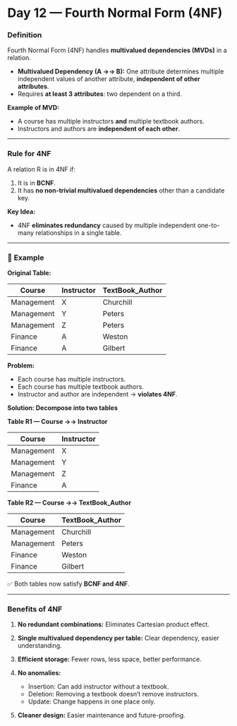 # **Day 12 — Fourth Normal Form (4NF)**

###  **Definition**

Fourth Normal Form (4NF) handles **multivalued dependencies (MVDs)** in a relation.

* **Multivalued Dependency (A →→ B):** One attribute determines multiple independent values of another attribute, **independent of other attributes**.
* Requires **at least 3 attributes**: two dependent on a third.

**Example of MVD:**

* A course has multiple instructors **and** multiple textbook authors.
* Instructors and authors are **independent of each other**.

---

###  **Rule for 4NF**

A relation R is in 4NF if:

1. It is in **BCNF**.
2. It has **no non-trivial multivalued dependencies** other than a candidate key.

**Key Idea:**

* 4NF **eliminates redundancy** caused by multiple independent one-to-many relationships in a single table.

---

### 📘 **Example**

**Original Table:**

| Course     | Instructor | TextBook_Author |
| ---------- | ---------- | --------------- |
| Management | X          | Churchill       |
| Management | Y          | Peters          |
| Management | Z          | Peters          |
| Finance    | A          | Weston          |
| Finance    | A          | Gilbert         |

**Problem:**

* Each course has multiple instructors.
* Each course has multiple textbook authors.
* Instructor and author are independent → **violates 4NF**.

**Solution: Decompose into two tables**

**Table R1 — Course →→ Instructor**

| Course     | Instructor |
| ---------- | ---------- |
| Management | X          |
| Management | Y          |
| Management | Z          |
| Finance    | A          |

**Table R2 — Course →→ TextBook_Author**

| Course     | TextBook_Author |
| ---------- | --------------- |
| Management | Churchill       |
| Management | Peters          |
| Finance    | Weston          |
| Finance    | Gilbert         |

✅ Both tables now satisfy **BCNF and 4NF**.

---

###  **Benefits of 4NF**

1. **No redundant combinations:** Eliminates Cartesian product effect.
2. **Single multivalued dependency per table:** Clear dependency, easier understanding.
3. **Efficient storage:** Fewer rows, less space, better performance.
4. **No anomalies:**

   * Insertion: Can add instructor without a textbook.
   * Deletion: Removing a textbook doesn’t remove instructors.
   * Update: Change happens in one place only.
5. **Cleaner design:** Easier maintenance and future-proofing.
